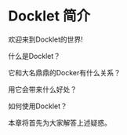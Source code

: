 # Docklet 简介 #

欢迎来到Docklet的世界!

什么是Docklet？

它和大名鼎鼎的Docker有什么关系？

用它会带来什么好处？

如何使用Docklet？

本章将首先为大家解答上述疑惑。

